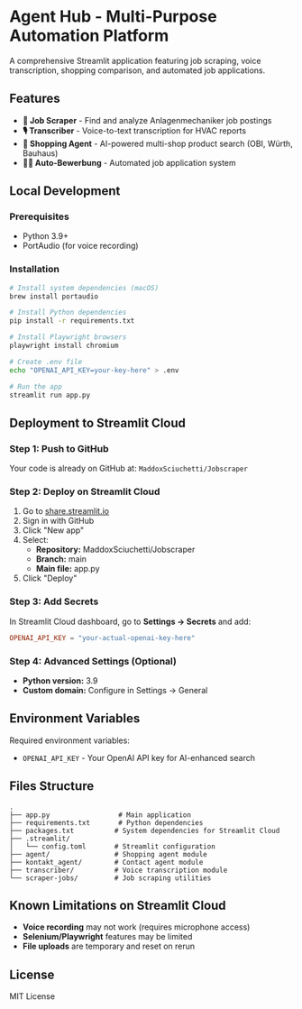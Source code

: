 # Agent Hub - Multi-Purpose Automation Platform

A comprehensive Streamlit application featuring job scraping, voice transcription, shopping comparison, and automated job applications.

## Features

- **💼 Job Scraper** - Find and analyze Anlagenmechaniker job postings
- **🎙️ Transcriber** - Voice-to-text transcription for HVAC reports
- **🛒 Shopping Agent** - AI-powered multi-shop product search (OBI, Würth, Bauhaus)
- **🕵️‍♂️ Auto-Bewerbung** - Automated job application system

## Local Development

### Prerequisites
- Python 3.9+
- PortAudio (for voice recording)

### Installation

```bash
# Install system dependencies (macOS)
brew install portaudio

# Install Python dependencies
pip install -r requirements.txt

# Install Playwright browsers
playwright install chromium

# Create .env file
echo "OPENAI_API_KEY=your-key-here" > .env

# Run the app
streamlit run app.py
```

## Deployment to Streamlit Cloud

### Step 1: Push to GitHub
Your code is already on GitHub at: `MaddoxSciuchetti/Jobscraper`

### Step 2: Deploy on Streamlit Cloud

1. Go to [share.streamlit.io](https://share.streamlit.io/)
2. Sign in with GitHub
3. Click "New app"
4. Select:
   - **Repository:** MaddoxSciuchetti/Jobscraper
   - **Branch:** main
   - **Main file:** app.py
5. Click "Deploy"

### Step 3: Add Secrets

In Streamlit Cloud dashboard, go to **Settings → Secrets** and add:

```toml
OPENAI_API_KEY = "your-actual-openai-key-here"
```

### Step 4: Advanced Settings (Optional)

- **Python version:** 3.9
- **Custom domain:** Configure in Settings → General

## Environment Variables

Required environment variables:
- `OPENAI_API_KEY` - Your OpenAI API key for AI-enhanced search

## Files Structure

```
.
├── app.py                 # Main application
├── requirements.txt       # Python dependencies
├── packages.txt          # System dependencies for Streamlit Cloud
├── .streamlit/
│   └── config.toml       # Streamlit configuration
├── agent/                # Shopping agent module
├── kontakt_agent/        # Contact agent module
├── transcriber/          # Voice transcription module
└── scraper-jobs/         # Job scraping utilities
```

## Known Limitations on Streamlit Cloud

- **Voice recording** may not work (requires microphone access)
- **Selenium/Playwright** features may be limited
- **File uploads** are temporary and reset on rerun

## License

MIT License
